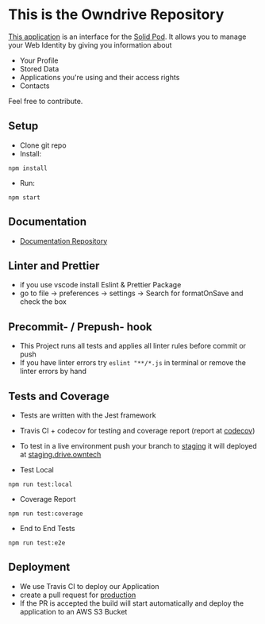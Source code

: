 # This is the Owndrive Repository

[This application](https://drive.owntech.io) is an interface for the [Solid Pod](https://solid.mit.edu/). It allows you to manage your Web Identity by giving you information about

-   Your Profile
-   Stored Data
-   Applications you're using and their access rights
-   Contacts

Feel free to contribute.

## Setup
- Clone git repo
- Install:
```
npm install
```
- Run:
```
npm start
```


## Documentation

-   [Documentation Repository](https://github.com/0wntech/drive-documentation)

## Linter and Prettier

-   if you use vscode install Eslint & Prettier Package
-   go to file -> preferences -> settings -> Search for formatOnSave and check the box

## Precommit- / Prepush- hook

-   This Project runs all tests and applies all linter rules before commit or push
-   If you have linter errors try `eslint "**/*.js` in terminal or remove the linter errors by hand

## Tests and Coverage

-   Tests are written with the Jest framework
-   Travis CI + codecov for testing and coverage report (report at [codecov](https://codecov.io/gh/0wntech/drive))
-   To test in a live environment push your branch to [staging](https://github.com/0wntech/drive/tree/staging) it will deployed at [staging.drive.owntech](https://staging.drive.owntech.io/)

-   Test Local

```
npm run test:local
```

-   Coverage Report

```
npm run test:coverage
```

-   End to End Tests

```
npm run test:e2e
```

## Deployment

-   We use Travis CI to deploy our Application
-   create a pull request for [production](https://github.com/0wntech/drive/tree/staging)
-   If the PR is accepted the build will start automatically and deploy the application to an AWS S3 Bucket
